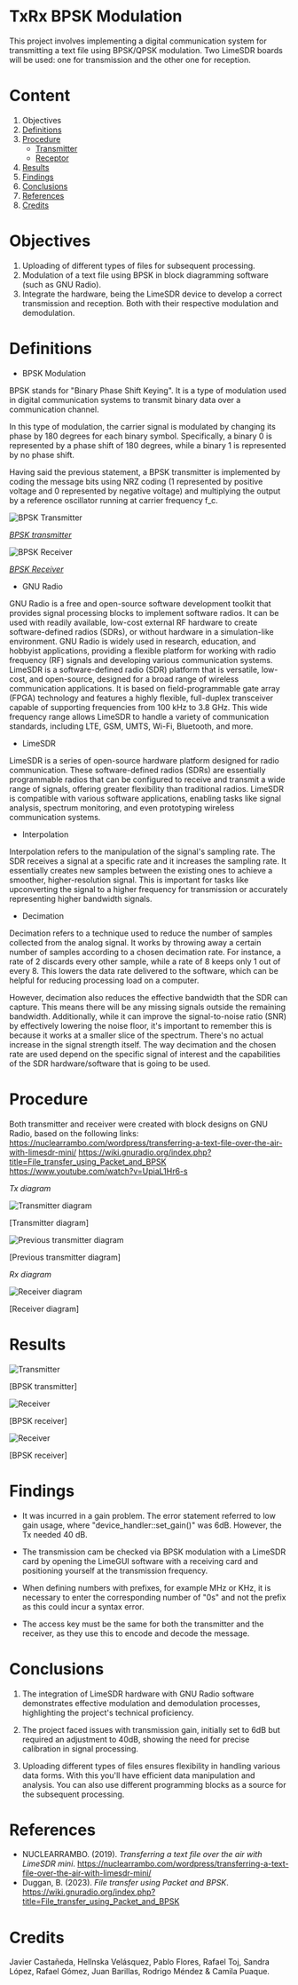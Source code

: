 # TxRx BPSK Modulation
This project involves implementing a digital communication system for transmitting a text file using BPSK/QPSK modulation. Two LimeSDR boards will be used: one for transmission and the other one for reception.

# Content
1. Objectives
2. [Definitions](#definitions)
3. [Procedure](#procedure)
	- [Transmitter](#transmissor)
	- [Receptor](#receptor)
4. [Results](#results)
5. [Findings](#findings)
6. [Conclusions](#conclusions)
7. [References](#references)
8. [Credits](#credits)

# Objectives
1. Uploading of different types of files for subsequent processing.
2. Modulation of a text file using BPSK in block diagramming software (such as GNU Radio).
3. Integrate the hardware, being the LimeSDR device to develop a correct transmission and reception. Both with their respective modulation and demodulation.

# Definitions
- BPSK Modulation
  
BPSK stands for "Binary Phase Shift Keying". It is a type of modulation used in digital communication systems to transmit binary data over a communication channel.

In this type of modulation, the carrier signal is modulated by changing its phase by 180 degrees for each binary symbol. Specifically, a binary 0 is represented by a phase shift of 180 degrees, while a binary 1 is represented by no phase shift.

Having said the previous statement, a BPSK transmitter is implemented by coding the message bits using NRZ coding (1 represented by positive voltage and 0 represented by negative voltage) and multiplying the output by a reference oscillator running at carrier frequency f_c.

  ![BPSK Transmitter](Images/TxBPSK.png)

  *[BPSK transmitter](https://www.gaussianwaves.com/2010/04/bpsk-modulation-and-demodulation-2/)*

  ![BPSK Receiver](Images/RxBPSK.png)

  *[BPSK Receiver](https://www.gaussianwaves.com/2010/04/bpsk-modulation-and-demodulation-2/)*

- GNU Radio

GNU Radio is a free and open-source software development toolkit that provides signal processing blocks to implement software radios. It can be used with readily available, low-cost external RF hardware to create software-defined radios (SDRs), or without hardware in a simulation-like environment. GNU Radio is widely used in research, education, and hobbyist applications, providing a flexible platform for working with radio frequency (RF) signals and developing various communication systems.
LimeSDR is a software-defined radio (SDR) platform that is versatile, low-cost, and open-source, designed for a broad range of wireless communication applications. It is based on field-programmable gate array (FPGA) technology and features a highly flexible, full-duplex transceiver capable of supporting frequencies from 100 kHz to 3.8 GHz. This wide frequency range allows LimeSDR to handle a variety of communication standards, including LTE, GSM, UMTS, Wi-Fi, Bluetooth, and more.


- LimeSDR

LimeSDR is a series of open-source hardware platform designed for radio communication.  These software-defined radios (SDRs) are essentially programmable radios that can be configured to receive and transmit a wide range of signals, offering greater flexibility than traditional radios. LimeSDR is compatible with various software applications, enabling tasks like signal analysis, spectrum monitoring, and even prototyping wireless communication systems.


- Interpolation

Interpolation refers to the manipulation of the signal's sampling rate. The SDR receives a signal at a specific rate and it increases the sampling rate. It essentially creates new samples between the existing ones to achieve a smoother, higher-resolution signal. This is important for tasks like upconverting the signal to a higher frequency for transmission or accurately representing higher bandwidth signals. 


- Decimation

Decimation refers to a technique used to reduce the number of samples collected from the analog signal. It works by throwing away a certain number of samples according to a chosen decimation rate. For instance, a rate of 2 discards every other sample, while a rate of 8 keeps only 1 out of every 8. This lowers the data rate delivered to the software, which can be helpful for reducing processing load on a computer.  

However, decimation also reduces the effective bandwidth that the SDR can capture. This means there will be any missing signals outside the remaining bandwidth. Additionally, while it can improve the signal-to-noise ratio (SNR) by effectively lowering the noise floor, it's important to remember this is because it works at a smaller slice of the spectrum. There's no actual increase in the signal strength itself.  The way decimation and the chosen rate are used depend on the specific signal of interest and the capabilities of the SDR hardware/software that is going to be used.


# Procedure
Both transmitter and receiver were created with block designs on GNU Radio, based on the following links:
https://nuclearrambo.com/wordpress/transferring-a-text-file-over-the-air-with-limesdr-mini/
https://wiki.gnuradio.org/index.php?title=File_transfer_using_Packet_and_BPSK
https://www.youtube.com/watch?v=UpiaL1Hr6-s

*Tx diagram*

  ![Transmitter diagram](Images/Txdiag.png)

  [Transmitter diagram]


  ![Previous transmitter diagram](Images/PrevTxdiag.png)

  [Previous transmitter diagram]

*Rx diagram*

  ![Receiver diagram](Images/Rx4.jpg)

  [Receiver diagram]


# Results

![Transmitter](Images/Tx1.jpg)

[BPSK transmitter]

![Receiver](Images/Rx1.jpg)

[BPSK receiver]

![Receiver](Images/Rx3.jpg)

[BPSK receiver]


# Findings
- It was incurred in a gain problem. The error statement referred to low gain usage, where "device_handler::set_gain()" was 6dB. However, the Tx needed 40 dB.

- The transmission cam be checked via BPSK modulation with a LimeSDR card by opening the LimeGUI software with a receiving card and positioning yourself at the transmission frequency.

- When defining numbers with prefixes, for example MHz or KHz, it is necessary to enter the corresponding number of "0s" and not the prefix as this could incur a syntax error.

- The access key must be the same for both the transmitter and the receiver, as they use this to encode and decode the message.


# Conclusions
1. The integration of LimeSDR hardware with GNU Radio software demonstrates effective modulation and demodulation processes, highlighting the project's technical proficiency.

2. The project faced issues with transmission gain, initially set to 6dB but required an adjustment to 40dB, showing the need for precise calibration in signal processing.

3. Uploading different types of files ensures flexibility in handling various data forms. With this you'll have efficient data manipulation and analysis. You can also use different programming blocks as a source for the subsequent processing.


# References
- NUCLEARRAMBO. (2019). *Transferring a text file over the air with LimeSDR mini*. https://nuclearrambo.com/wordpress/transferring-a-text-file-over-the-air-with-limesdr-mini/
- Duggan, B. (2023). *File transfer using Packet and BPSK*. https://wiki.gnuradio.org/index.php?title=File_transfer_using_Packet_and_BPSK

# Credits
Javier Castañeda, Hellnska Velásquez, Pablo Flores, Rafael Toj, Sandra López, Rafael Gómez, Juan Barillas, Rodrigo Méndez & Camila Puaque.